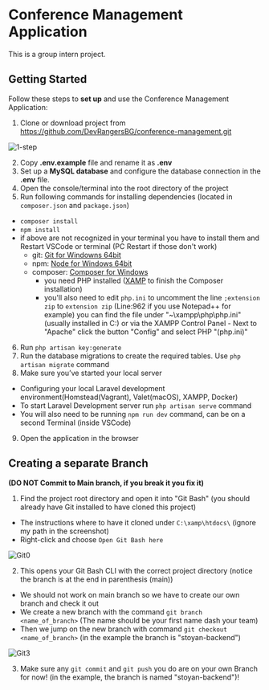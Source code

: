 # Conference Management Application
This is a group intern project.


## Getting Started

Follow these steps to **set up** and use the Conference Management Application:

1. Clone or download project from https://github.com/DevRangersBG/conference-management.git
   
 ![1-step](https://github.com/DevRangersBG/conference-management/assets/24313156/81dd8fe6-204d-450a-b3d1-1867596672f8)
 
2. Copy **.env.example** file and rename it as **.env**
3. Set up a **MySQL database** and configure the database connection in the **.env** file.
4. Open the console/terminal into the root directory of the project
5. Run following commands for installing dependencies (located in `composer.json` and `package.json`)
  - `composer install`
  - `npm install`
  - if above are not recognized in your terminal you have to install them and Restart VSCode or terminal (PC Restart if those don't work)
     - git: [Git for Windowns 64bit](https://github.com/git-for-windows/git/releases/download/v2.43.0.windows.1/Git-2.43.0-64-bit.exe)
     - npm: [Node for Windows 64bit](https://nodejs.org/dist/v20.11.1/node-v20.11.1-x64.msi)
     - composer: [Composer for Windows](https://getcomposer.org/Composer-Setup.exe)
       - you need PHP installed ([XAMP](https://sourceforge.net/projects/xampp/files/XAMPP%20Windows/8.2.12/xampp-windows-x64-8.2.12-0-VS16-installer.exe) to finish the Composer installation)
       - you'll also need to edit `php.ini` to uncomment the line `;extension zip` to `extension zip` (Line:962 if 
         you use Notepad++ for example) you can find the file under "~\xampp\php\php.ini" (usually installed in C:\) 
         or via the XAMPP Control Panel - Next to "Apache" click the button "Config" and select PHP "(php.ini)"
6. Run `php artisan key:generate`
7. Run the database migrations to create the required tables. Use `php artisan migrate` command
8. Make sure you’ve started your local server
  - Configuring your local Laravel development environment(Homstead(Vagrant), Valet(macOS), XAMPP, Docker)
  - To start Laravel Development server run `php artisan serve` command
  - You will also need to be running `npm run dev` command, can be on a second Terminal (inside VSCode)
9. Open the application in the browser

## Creating a separate Branch 
   **(DO NOT Commit to Main branch, if you break it you fix it)**

1. Find the project root directory and open it into "Git Bash" (you should already have Git installed to have cloned this project)
  - The instructions where to have it cloned under `C:\xamp\htdocs\` (ignore my path in the screenshot)
  - Right-click and choose `Open Git Bash here`
    
![Git0](https://github.com/DevRangersBG/conference-management/assets/4021443/f9ac260d-c974-45a5-aff1-54fc11d53d2d)

2. This opens your Git Bash CLI with the correct project directory 
(notice the branch is at the end in parenthesis (main))
  - We should not work on main branch so we have to create our own branch and check it out
  - We create a new branch with the command `git branch <name_of_branch>` (The name should be your first name dash your team)
  - Then we jump on the new branch with command `git checkout <name_of_branch>` (in the example the branch is 
    "stoyan-backend")
    
![Git3](https://github.com/DevRangersBG/conference-management/assets/4021443/342dd8cc-8738-4af4-ac59-3c7da03a1775)

3. Make sure any `git commit` and `git push` you do are on your own Branch for now! (in the example, the branch is named
   "stoyan-backend")!

